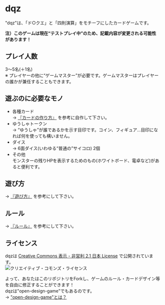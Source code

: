 dqz
===

"dqz"は、「ド○クエ」と「四則演算」をモチーフにしたカードゲームです。

**注）このゲームは現在“テストプレイ中”のため、記載内容が変更される可能性があります！**

プレイ人数
----------

3～5名(＋1名)  
※ プレイヤーの他に“ゲームマスター”が必要です。ゲームマスターはプレイヤーの誰かが兼任することもできます。

遊ぶのに必要なモノ
-----------------

* 各種カード  
→ [『カードの作り方』](https://github.com/fullkawa/dqz/blob/master/how_to_make.md) を参考に自作して下さい。
* ゆうしゃトークン  
→ “ゆうしゃ”が誰であるかを示す目印です。コイン、フィギュア…目印になれば何を使っても構いません。
* ダイス  
→ 6面ダイス(いわゆる“普通の”サイコロ) 2個
* その他  
モンスターの残りHPを表示するためのもの(ホワイトボード、電卓など)があると便利です。

遊び方
------

→ [『遊び方』](https://github.com/fullkawa/dqz/blob/master/how_to_play.md) を参考にして下さい。

ルール
------

→ [『ルール』](https://github.com/fullkawa/dqz/blob/master/rule.md) を参考にして下さい。

ライセンス
----------

dqzは [Creative Commons 表示 - 非営利 2.1 日本 License](http://creativecommons.org/licenses/by-nc/2.1/jp/) で公開されています。  
![クリエイティブ・コモンズ・ライセンス](http://i.creativecommons.org/l/by-nc/2.1/jp/88x31.png)  

よって、あなたはこのリポジトリをForkし、ゲームのルール・カードデザイン等を自由に修正することができます！  
dqzは"open-design-game"でもあるのです。  
→ ["open-design-game"とは？](http://open-design-games.net/index.php/about)  
